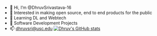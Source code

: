 - 👋 Hi, I’m @DhruvSrivastava-16
- 👀 Interested in making open source, end to end products for the public
- 🌱 Learning DL and Webtech
- 💞️ Software Development Projects
- 📫 dhruvsri@usc.edu
 [![Dhruv's GitHub stats](https://github-readme-stats.vercel.app/api?username=DhruvSrivastava-16)](https://github.com/anuraghazra/github-readme-stats)


<!---
DhruvSrivastava-16/DhruvSrivastava-16 is a ✨ special ✨ repository because its `README.md` (this file) appears on your GitHub profile.
You can click the Preview link to take a look at your changes.
--->
